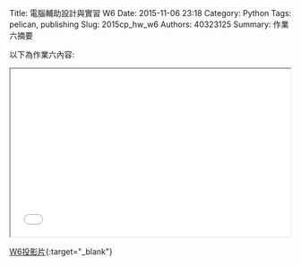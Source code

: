 Title: 電腦輔助設計與實習  W6
Date: 2015-11-06 23:18
Category: Python
Tags: pelican, publishing
Slug: 2015cp_hw_w6
Authors: 40323125
Summary: 作業六摘要

以下為作業六內容:

<iframe src="40323125_cp_w6_p.html" width="500" height="300"></iframe>

[W6投影片](40323125_cp_w6_p.html){:target="_blank"}




